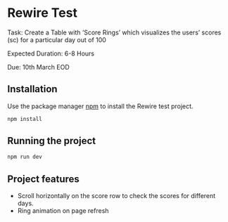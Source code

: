 # Rewire Test

Task: Create a Table with ‘Score Rings’ which visualizes the users’ scores (sc) for a
particular day out of 100

Expected Duration: 6-8 Hours

Due: 10th March EOD

## Installation

Use the package manager [npm](https://www.npmjs.com/) to install the Rewire test project.

```bash
npm install
```

## Running the project

```bash
npm run dev
```
## Project features

- Scroll horizontally on the score row to check the scores for different days.
- Ring animation on page refresh
